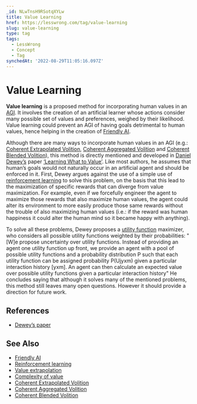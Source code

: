 ```yaml
---
_id: NLwTnsH9RSotqXYLw
title: Value Learning
href: https://lesswrong.com/tag/value-learning
slug: value-learning
type: tag
tags:
  - LessWrong
  - Concept
  - Tag
synchedAt: '2022-08-29T11:05:16.097Z'
---
```


# Value Learning

**Value learning** is a proposed method for incorporating human values in an [AGI](https://wiki.lesswrong.com/wiki/AGI). It involves the creation of an artificial learner whose actions consider many possible set of values and preferences, weighed by their likelihood. Value learning could prevent an AGI of having goals detrimental to human values, hence helping in the creation of [Friendly AI](https://wiki.lesswrong.com/wiki/Friendly_AI).

Although there are many ways to incorporate human values in an AGI (e.g.: [Coherent Extrapolated Volition](https://lessestwrong.com/tag/coherent-extrapolated-volition), [Coherent Aggregated Volition](https://lessestwrong.com/tag/coherent-aggregated-volition) and [Coherent Blended Volition](https://lessestwrong.com/tag/coherent-blended-volition)), this method is directly mentioned and developed in [Daniel Dewey’s](http://www.futuretech.ox.ac.uk/daniel-dewey) paper [‘Learning What to Value’](http://www.danieldewey.net/learning-what-to-value.pdf). Like most authors, he assumes that human’s goals would not naturally occur in an artificial agent and should be enforced in it. First, Dewey argues against the use of a simple use of [reinforcement learning](https://lessestwrong.com/tag/reinforcement-learning) to solve this problem, on the basis that this lead to the maximization of specific rewards that can diverge from value maximization. For example, even if we forcefully engineer the agent to maximize those rewards that also maximize human values, the agent could alter its environment to more easily produce those same rewards without the trouble of also maximizing human values (i.e.: if the reward was human happiness it could alter the human mind so it became happy with anything).

To solve all these problems, Dewey proposes a [utility function](https://lessestwrong.com/tag/utility-functions) maximizer, who considers all possible utility functions weighted by their probabilities: "\[W\]e propose uncertainty over utility functions. Instead of providing an agent one utility function up front, we provide an agent with a pool of possible utility functions and a probability distribution P such that each utility function can be assigned probability P(Ujyxm) given a particular interaction history \[yxm\]. An agent can then calculate an expected value over possible utility functions given a particular interaction history" He concludes saying that although it solves many of the mentioned problems, this method still leaves many open questions. However it should provide a direction for future work.

## References

- [Dewey’s paper](http://www.danieldewey.net/learning-what-to-value.pdf)

## See Also

- [Friendly AI](https://wiki.lesswrong.com/wiki/Friendly_AI)
- [Reinforcement learning](https://lessestwrong.com/tag/reinforcement-learning)
- [Value extrapolation](https://lessestwrong.com/tag/value-extrapolation)
- [Complexity of value](https://lessestwrong.com/tag/complexity-of-value)
- [Coherent Extrapolated Volition](https://lessestwrong.com/tag/coherent-extrapolated-volition)
- [Coherent Aggregated Volition](https://lessestwrong.com/tag/coherent-aggregated-volition)
- [Coherent Blended Volition](https://lessestwrong.com/tag/coherent-blended-volition)
